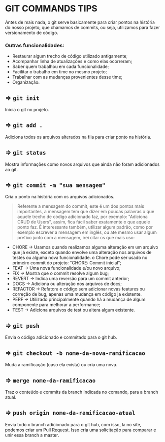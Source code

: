 # GIT COMMANDS TIPS 

Antes de mais nada, o git serve basicamente para criar pontos na história do nosso projeto, que chamamos de commits, ou seja, utilizamos para fazer versionamento de código.

### Outras funcionalidades:
  - Restaurar algum trecho de código utilizado antigamente;
  - Acompanhar linha de atualizações e como elas ocorreram;
  - Saber quem trabalhou em cada funcionalidade;
  - Facilitar o trabalho em time no mesmo projeto;
  - Trabalhar com as mudanças provenientes desse time;
  - Organização.
  
## => `git init`
Inicia o git no projeto.

## => `git add .`
Adiciona todos os arquivos alterados na fila para criar ponto na história.

## => `git status`
Mostra informações como novos arquivos que ainda não foram adicionados ao git.

## => `git commit -m "sua mensagem"`
Cria o ponto na história com os arquivos adicionados.

> Referente a mensagem do commit, este é um dos pontos mais importantes, a mensagem tem que dizer em poucas palavras o que aquele trecho de código adicionado faz, por exemplo: "Adiciona CRUD de Users", assim, fica fácil saber exatamente o que aquele ponto faz. É interessante também, utilizar algum padrão, como por exemplo escrever a mensagem em inglês, ou ate mesmo usar algum prefixo junto com a mensagem, irei citar os que mais uso:

  - CHORE -> Usamos quando realizamos alguma alteração em um arquivo que já existe, exceto quando envolve uma alteração nos arquivos de testes ou alguma nova funcionalidade. o Chore pode ser usado no primeiro commit do projeto: "CHORE: Commit inicial";
  - FEAT -> Uma nova funcionalidade e/ou novo arquivo;
  - FIX -> Mostra que o commit resolve algum bug;
  - REVERT -> Indica uma reversão para um commit anterior;
  - DOCS -> Adiciona ou alteração nos arquivos de docs;
  - REFACTOR -> Refatora o código sem adicionar novas features ou correção de bug, apenas uma mudança em código ja existente. 
  - PERF -> Utilizado principalmente quando há a mudança de algum componente para melhorar a performance;
  - TEST -> Adiciona arquivos de test ou altera algum existente.

## => `git push`
Envia o código adicionado e commitado para o git hub.

## => `git checkout -b nome-da-nova-ramificacao`
Muda a ramificação (caso ela exista) ou cria uma nova.

## => `merge nome-da-ramificacao`
Traz o conteúdo e commits da branch indicada no comando, para a branch atual.

## => `push origin nome-da-ramificacao-atual`
Envia todo o branch adicionado para o git hub, com isso, la no site, podemos criar um Pull Request. Isso cria uma solicitação para comparar e unir essa branch a master.


